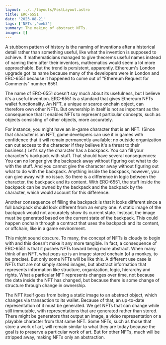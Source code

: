 ```yaml
---
layout: ../../layouts/PostLayout.astro
title: ERC-6551
date: '2023-08-21'
tags: ['NFTs','web3']
summary: The making of abstract NFTs.
images: []
---
```

A stubborn pattern of history is the naming of inventions after a historical detail rather than something useful, like what the invention is supposed to achieve. If mathematicians managed to give theorems useful names instead of naming them after their inventors, mathematics would seem a lot more approachable. But the trend is persistent, apparently. Ethereum's London upgrade got its name because many of the developers were in London and ERC-6551 because it happened to come out of "Ethereum Request for Comments" number 6551.

The name of ERC-6551 doesn't say much about its usefulness, but I believe it's a useful invention. ERC-6551 is a standard that gives Ethereum NFTs wallet functionality. An NFT, a unique or scarce onchain object, can therefore own other NFTs. But ownership in itself is not as important as the consequence that it enables NFTs to represent particular concepts, such as objects consisting of other objects, more accurately.

For instance, you might have an in-game character that is an NFT. (Since that character is an NFT, game developers can use it in games with confidence that it will remain permanently available; no outside organization can cut access to the character if they believe it's a threat to their business.) Let's say the character has a backpack. You can fill your character's backpack with stuff. That should have several consequences: You can no longer give the backpack away without figuring out what to do with the stuff. And you cannot give the character away without figuring out what to do with the backpack. Anything inside the backpack, however, you can give away with no issue. So there is a difference in logic between the character, the backpack and its content. With ERC-6551, the stuff inside the backpack can be owned by the backpack and the backpack by the character, which would account for this difference.

Another consequence of filling the backpack is that it looks different since a full backpack should look different from an empty one. A static image of the backpack would not accurately show its current state. Instead, the image must be generated based on the current state of the backpack. This could happen onchain through a contract that uses the backpack and its content, or offchain, like in a game environment.

This might sound obscure. To many, the concept of NFTs is cloudy to begin with and this doesn't make it any more tangible. In fact, a consequence of ERC-6551 is that it pushes NFTs toward being more abstract. When many think of an NFT, what pops up is an image stored onchain (of a monkey, to be precise). But only some NFTs will be like this. A different use case is NFTs that are not simply stored images, but abstract information that represents information like structure, organization, logic, hierarchy and rights. What a particular NFT represents changes over time, not because the data inside the NFT has changed, but because there is some change of structure through change in ownership.

The NFT itself goes from being a static image to an abstract object, which changes via transaction to its wallet. Because of that, an up-to-date representation of it must be generated. We get NFTs that can change while still immutable, with representations that are generated rather than stored. There might be generators that output an image, a video representation or a playable character from that same NFT. Some NFTs, such as those that store a work of art, will remain similar to what they are today because the goal is to preserve a particular work of art. But for other NFTs, much will be stripped away, making NFTs only an abstraction.
